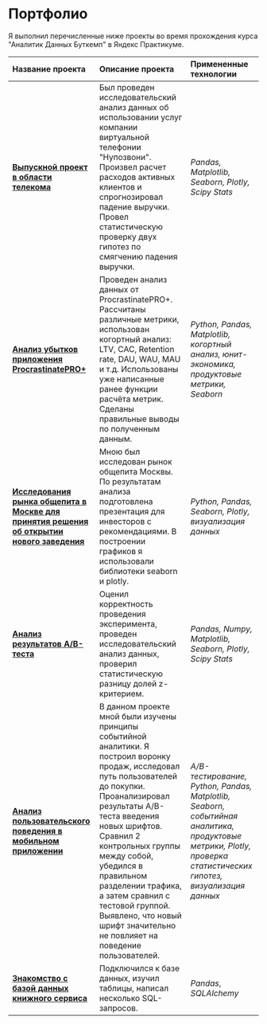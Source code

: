 # Портфолио 
Я выполнил перечисленные ниже проекты во время прохождения курса "Аналитик Данных Буткемп" в Яндекс Практикуме.

|  Название проекта   |  Описание проекта  |  Примененные технологии  |
|:---|:---|:---|
|[**Выпускной проект в области телекома**](/telecom)|Был проведен исследовательский анализ данных об использовании услуг компании виртуальной телефонии "Нупозвони". Произвел расчет расходов активных клиентов и спрогнозировал падение выручки. Провел статистическую проверку двух гипотез по смягчению падения выручки.|*Pandas, Matplotlib, Seaborn, Plotly, Scipy Stats*|
|[**Анализ убытков приложения ProcrastinatePRO+**](/marketing)|Проведен анализ данных от ProcrastinatePRO+. Рассчитаны различные метрики, использован когортный анализ: LTV, CAC, Retention rate, DAU, WAU, MAU и т.д. Использованы уже написанные ранее функции расчёта метрик. Сделаны правильные выводы по полученным данным.|*Python, Pandas, Matplotlib, когортный анализ, юнит-экономика, продуктовые метрики, Seaborn*|
|[**Исследования рынка общепита в Москве для принятия решения об открытии нового заведения**](/moscow-food-service)|Мною был исследован рынок общепита Москвы. По результатам анализа подготовлена презентация для инвесторов с рекомендациями. В построении графиков я использовали библиотеки seaborn и plotly. |*Python, Pandas, Seaborn, Plotly, визуализация данных*|
|[**Анализ результатов A/B-теста**](/ab-test)|Оценил корректность проведения эксперимента, проведен исследовательский анализ данных, проверил статистическую разницу долей z-критерием.|*Pandas, Numpy, Matplotlib, Seaborn, Plotly, Scipy Stats*|
|[**Анализ пользовательского поведения в мобильном приложении**](/a-a-b-test)|В данном проекте мной были изучены принципы событийной аналитики. Я построил воронку продаж, исследовал путь пользователей до покупки. Проанализировал результаты A/B-теста введения новых шрифтов. Сравнил 2 контрольных группы между собой, убедился в правильном разделении трафика, а затем сравнил с тестовой группой. Выявлено, что новый шрифт значительно не повлияет на поведение пользователей.|*A/B-тестирование, Python, Pandas, Matplotlib, Seaborn, событийная аналитика, продуктовые метрики, Plotly, проверка статистических гипотез, визуализация данных*|
|[**Знакомство с базой данных книжного сервиса**](/book-service-sql)|Подключился к базе данных, изучил таблицы, написал несколько SQL-запросов.|*Pandas*, *SQLAlchemy*|
